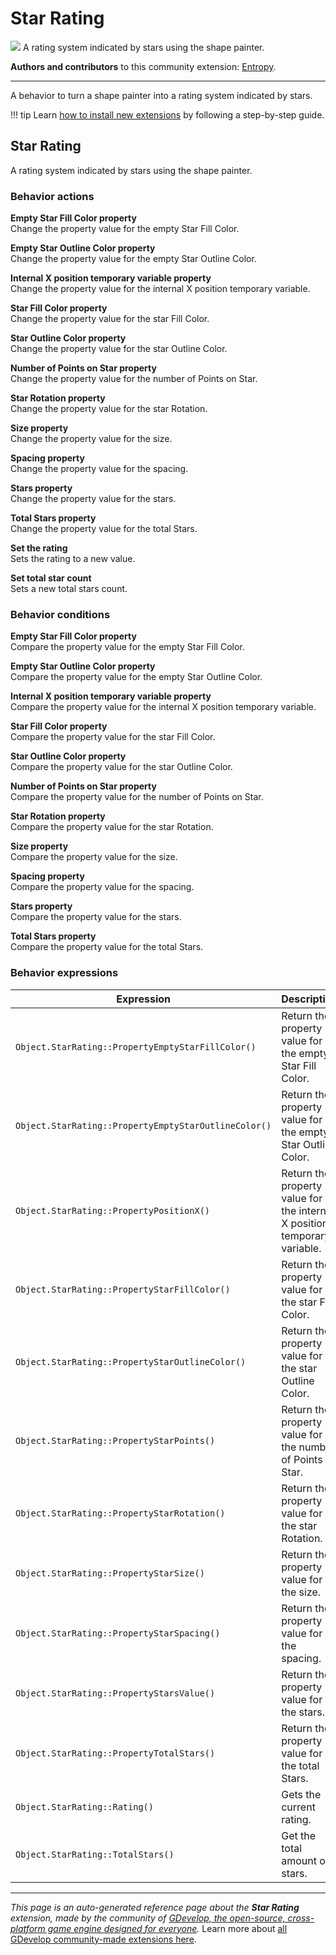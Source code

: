 # Star Rating

<img src="https://resources.gdevelop-app.com/assets/Icons/Glyphster Pack/Master/SVG/UI Essentials/UI Essentials_star.svg" class="extension-icon"></img>
A rating system indicated by stars using the shape painter.

**Authors and contributors** to this community extension: [Entropy](https://gd.games/Entropy).

---

A behavior to turn a shape painter into a rating system indicated by stars.

!!! tip
    Learn [how to install new extensions](/gdevelop5/extensions/search) by following a step-by-step guide.



## Star Rating 

A rating system indicated by stars using the shape painter. 

### Behavior actions

**Empty Star Fill Color property**  
Change the property value for the empty Star Fill Color.

**Empty Star Outline Color property**  
Change the property value for the empty Star Outline Color.

**Internal X position temporary variable property**  
Change the property value for the internal X position temporary variable.

**Star Fill Color property**  
Change the property value for the star Fill Color.

**Star Outline Color property**  
Change the property value for the star Outline Color.

**Number of Points on Star property**  
Change the property value for the number of Points on Star.

**Star Rotation property**  
Change the property value for the star Rotation.

**Size property**  
Change the property value for the size.

**Spacing property**  
Change the property value for the spacing.

**Stars property**  
Change the property value for the stars.

**Total Stars property**  
Change the property value for the total Stars.

**Set the rating**  
Sets the rating to a new value.

**Set total star count**  
Sets a new total stars count.

### Behavior conditions

**Empty Star Fill Color property**  
Compare the property value for the empty Star Fill Color.

**Empty Star Outline Color property**  
Compare the property value for the empty Star Outline Color.

**Internal X position temporary variable property**  
Compare the property value for the internal X position temporary variable.

**Star Fill Color property**  
Compare the property value for the star Fill Color.

**Star Outline Color property**  
Compare the property value for the star Outline Color.

**Number of Points on Star property**  
Compare the property value for the number of Points on Star.

**Star Rotation property**  
Compare the property value for the star Rotation.

**Size property**  
Compare the property value for the size.

**Spacing property**  
Compare the property value for the spacing.

**Stars property**  
Compare the property value for the stars.

**Total Stars property**  
Compare the property value for the total Stars.

### Behavior expressions

| Expression | Description |  |
|-----|-----|-----|
| `Object.StarRating::PropertyEmptyStarFillColor()` | Return the property value for the empty Star Fill Color. ||
| `Object.StarRating::PropertyEmptyStarOutlineColor()` | Return the property value for the empty Star Outline Color. ||
| `Object.StarRating::PropertyPositionX()` | Return the property value for the internal X position temporary variable. ||
| `Object.StarRating::PropertyStarFillColor()` | Return the property value for the star Fill Color. ||
| `Object.StarRating::PropertyStarOutlineColor()` | Return the property value for the star Outline Color. ||
| `Object.StarRating::PropertyStarPoints()` | Return the property value for the number of Points on Star. ||
| `Object.StarRating::PropertyStarRotation()` | Return the property value for the star Rotation. ||
| `Object.StarRating::PropertyStarSize()` | Return the property value for the size. ||
| `Object.StarRating::PropertyStarSpacing()` | Return the property value for the spacing. ||
| `Object.StarRating::PropertyStarsValue()` | Return the property value for the stars. ||
| `Object.StarRating::PropertyTotalStars()` | Return the property value for the total Stars. ||
| `Object.StarRating::Rating()` | Gets the current rating. ||
| `Object.StarRating::TotalStars()` | Get the total amount of stars. ||

---

*This page is an auto-generated reference page about the **Star Rating** extension, made by the community of [GDevelop, the open-source, cross-platform game engine designed for everyone](https://gdevelop.io/).* Learn more about [all GDevelop community-made extensions here](/gdevelop5/extensions).